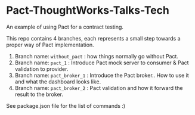 # Pact-ThoughtWorks-Talks-Tech
An example of using Pact for a contract testing.

This repo contains 4 branches, each represents a small step towards a proper way of Pact implementation.

1. Branch name: `without_pact` : how things normally go without Pact.
2. Branch name: `pact_1` : Introduce Pact mock server to consumer & Pact validation to provider.
3. Branch name: `pact_broker_1` : Introduce the Pact broker.. How to use it and what the dashboard looks like.
4. Branch name: `pact_broker_2` : Pact validation and how it forward the result to the broker.

See package.json file for the list of commands :)
